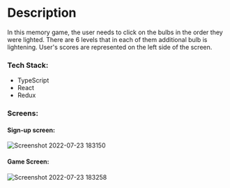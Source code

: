 # Description

In this memory game, the user needs to click on the bulbs in the order they were lighted. There are 6 levels that in each of them additional bulb is lightening.
User's scores are represented on the left side of the screen.

### Tech Stack:
- TypeScript
- React
- Redux

### Screens:

#### Sign-up screen:
![Screenshot 2022-07-23 183150](https://user-images.githubusercontent.com/57364867/180637966-8b0a7d5d-a975-4813-a008-2d1717f23987.png)


#### Game Screen:
![Screenshot 2022-07-23 183258](https://user-images.githubusercontent.com/57364867/180637973-4d97e321-5629-4635-bf85-be563ba9a975.png)
